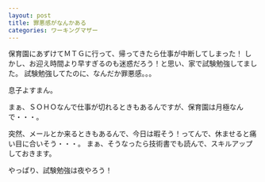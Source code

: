 ```yaml
---
layout: post
title: 罪悪感がなんかある
categories: ワーキングマザー
---
```


保育園にあずけてＭＴＧに行って、帰ってきたら仕事が中断してしまった！
しかし、お迎え時間より早すぎるのも迷惑だろう！と思い、家で試験勉強してました。
試験勉強してたのに、なんだか罪悪感。。。

息子よすまん。

まぁ、ＳＯＨＯなんで仕事が切れるときもあるんですが、保育園は月極なんで・・・。

突然、メールとか来るときもあるんで、今日は暇そう！ってんで、休ませると痛い目に合いそう・・・。
まぁ、そうなったら技術書でも読んで、スキルアップしておきます。

やっぱり、試験勉強は夜やろう！

